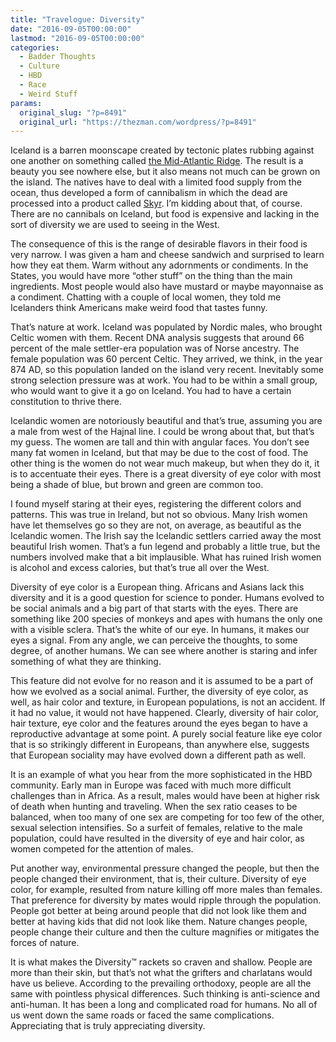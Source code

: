 ```yaml
---
title: "Travelogue: Diversity"
date: "2016-09-05T00:00:00"
lastmod: "2016-09-05T00:00:00"
categories:
  - Badder Thoughts
  - Culture
  - HBD
  - Race
  - Weird Stuff
params:
  original_slug: "?p=8491"
  original_url: "https://thezman.com/wordpress/?p=8491"
---
```


Iceland is a barren moonscape created by tectonic plates rubbing against
one another on something called <a
href="http://www.livescience.com/29737-new-deep-sea-vents-discovered-atlantic-ocean.html"
target="_blank">the Mid-Atlantic Ridge</a>. The result is a beauty you
see nowhere else, but it also means not much can be grown on the island.
The natives have to deal with a limited food supply from the ocean, thus
developed a form of cannibalism in which the dead are processed into a
product called
<a href="https://en.wikipedia.org/wiki/Skyr" target="_blank">Skyr</a>.
I’m kidding about that, of course. There are no cannibals on Iceland,
but food is expensive and lacking in the sort of diversity we are used
to seeing in the West.

The consequence of this is the range of desirable flavors in their food
is very narrow. I was given a ham and cheese sandwich and surprised to
learn how they eat them. Warm without any adornments or condiments. In
the States, you would have more “other stuff” on the thing than the main
ingredients. Most people would also have mustard or maybe mayonnaise as
a condiment. Chatting with a couple of local women, they told me
Icelanders think Americans make weird food that tastes funny.

That’s nature at work. Iceland was populated by Nordic males, who
brought Celtic women with them. Recent DNA analysis suggests that around
66 percent of the male settler-era population was of Norse ancestry. The
female population was 60 percent Celtic. They arrived, we think, in the
year 874 AD, so this population landed on the island very recent.
Inevitably some strong selection pressure was at work. You had to be
within a small group, who would want to give it a go on Iceland. You had
to have a certain constitution to thrive there.

Icelandic women are notoriously beautiful and that’s true, assuming you
are a male from west of the Hajnal line. I could be wrong about that,
but that’s my guess. The women are tall and thin with angular faces. You
don’t see many fat women in Iceland, but that may be due to the cost of
food. The other thing is the women do not wear much makeup, but when
they do it, it is to accentuate their eyes. There is a great diversity
of eye color with most being a shade of blue, but brown and green are
common too.

I found myself staring at their eyes, registering the different colors
and patterns. This was true in Ireland, but not so obvious. Many Irish
women have let themselves go so they are not, on average, as beautiful
as the Icelandic women. The Irish say the Icelandic settlers carried
away the most beautiful Irish women. That’s a fun legend and probably a
little true, but the numbers involved make that a bit implausible. What
has ruined Irish women is alcohol and excess calories, but that’s true
all over the West.

Diversity of eye color is a European thing. Africans and Asians lack
this diversity and it is a good question for science to ponder. Humans
evolved to be social animals and a big part of that starts with the
eyes. There are something like 200 species of monkeys and apes with
humans the only one with a visible sclera. That’s the white of our eye.
In humans, it makes our eyes a signal. From any angle, we can perceive
the thoughts, to some degree, of another humans. We can see where
another is staring and infer something of what they are thinking.

This feature did not evolve for no reason and it is assumed to be a part
of how we evolved as a social animal. Further, the diversity of eye
color, as well, as hair color and texture, in European populations, is
not an accident. If it had no value, it would not have happened.
Clearly, diversity of hair color, hair texture, eye color and the
features around the eyes began to have a reproductive advantage at some
point. A purely social feature like eye color that is so strikingly
different in Europeans, than anywhere else, suggests that European
sociality may have evolved down a different path as well.

It is an example of what you hear from the more sophisticated in the HBD
community. Early man in Europe was faced with much more difficult
challenges than in Africa. As a result, males would have been at higher
risk of death when hunting and traveling. When the sex ratio ceases to
be balanced, when too many of one sex are competing for too few of the
other, sexual selection intensifies. So a surfeit of females, relative
to the male population, could have resulted in the diversity of eye and
hair color, as women competed for the attention of males.

Put another way, environmental pressure changed the people, but then the
people changed their environment, that is, their culture. Diversity of
eye color, for example, resulted from nature killing off more males than
females. That preference for diversity by mates would ripple through the
population. People got better at being around people that did not look
like them and better at having kids that did not look like them. Nature
changes people, people change their culture and then the culture
magnifies or mitigates the forces of nature.

It is what makes the Diversity™ rackets so craven and shallow. People
are more than their skin, but that’s not what the grifters and
charlatans would have us believe. According to the prevailing orthodoxy,
people are all the same with pointless physical differences. Such
thinking is anti-science and anti-human. It has been a long and
complicated road for humans. No all of us went down the same roads or
faced the same complications. Appreciating that is truly appreciating
diversity.
